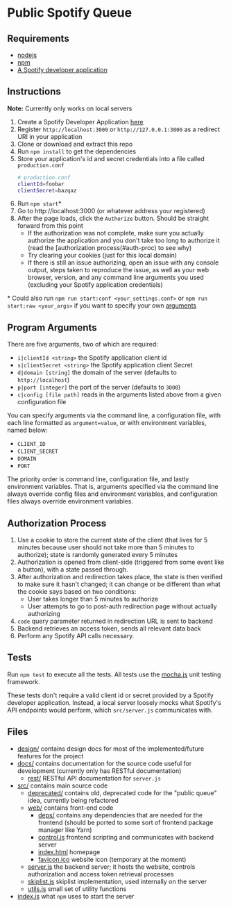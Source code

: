 # Public Spotify Queue

## Requirements

+ [nodejs](https://nodejs.org/en/)
+ [npm](https://www.npmjs.com/)
+ [A Spotify developer application](https://developer.spotify.com/dashboard/)

## Instructions

**Note:** Currently only works on local servers

1. Create a Spotify Developer Application [here](https://developer.spotify.com/dashboard/)
2. Register `http://localhost:3000` or `http://127.0.0.1:3000` as a redirect URI in your application
3. Clone or download and extract this repo
4. Run `npm install` to get the dependencies
5. Store your application's id and secret credentials into a file called `production.conf`
	```bash
	# production.conf
	clientId=foobar
	clientSecret=bazqaz
	```
6. Run `npm start`*
7. Go to http://localhost:3000 (or whatever address your registered)
8. After the page loads, click the `Authorize` button. Should be straight forward from this point
    + If the authorization was not complete, make sure you actually authorize the application and
      you don't take too long to authorize it (read the [authorization process(#auth-proc) to see
      why)
    + Try clearing your cookies (just for this local domain)
    + If there is still an issue authorizing, open an issue with any console output, steps taken to
      reproduce the issue, as well as your web browser, version, and any command line arguments you
      used (excluding your Spotify application credentials)

\* Could also run `npm run start:conf <your_settings.conf>` or `npm run start:raw <your_args>` if
you want to specify your own [arguments](#arguments)

## <a id="arguments"></a> Program Arguments

There are five arguments, two of which are required:

+ `i|clientId <string>` the Spotify application client id
+ `s|clientSecret <string>` the Spotify application client Secret
+ `d|domain [string]` the domain of the server (defaults to `http://localhost`)
+ `p|port [integer]` the port of the server (defaults to `3000`)
+ `c|config [file path]` reads in the arguments listed above from a given configuration file

You can specify arguments via the command line, a configuration file, with each line formatted as
`argument=value`, or with environment variables,
named below:

+ `CLIENT_ID`
+ `CLIENT_SECRET`
+ `DOMAIN`
+ `PORT`

The priority order is command line, configuration file, and lastly environment variables. That is,
arguments specified via the command line always override config files and environment variables, and
configuration files always override environment variables.

## <a id="auth-proc"></a> Authorization Process

1. Use a cookie to store the current state of the client (that lives for 5 minutes because user should not take more than 5 minutes to authorize); state is randomly generated every 5 minutes
2. Authorization is opened from client-side (triggered from some event like a button), with a state passed through.
3. After authorization and redirection takes place, the state is then verified to make sure it hasn't changed; it can change or be different than what the cookie says based on two conditions:
	+ User takes longer than 5 minutes to authorize
	+ User attempts to go to post-auth redirection page without actually authorizing
4. `code` query parameter returned in redirection URL is sent to backend
5. Backend retrieves an access token, sends all relevant data back
6. Perform any Spotify API calls necessary.

## Tests

Run `npm test` to execute all the tests. All tests use the [mocha.js](https://mochajs.org/) unit
testing framework.

These tests don't require a valid client id or secret provided by a Spotify developer application. Instead, a local server loosely mocks what Spotify's API endpoints would perform, which `src/server.js` communicates with.

## Files

+ [design/](./design/) contains design docs for most of the implemented/future features for the project
+ [docs/](./docs/) contains documentation for the source code useful for development (currently only has RESTful documentation)
	+ [rest/](./design/rest/) RESTful API documentation for `server.js`
+ [src/](./src/) contains main source code
	+ [deprecated/](./src/deprecated/) contains old, deprecated code for the "public queue" idea, currently being refactored
	+ [web/](./src/web/) contains front-end code
		+ [deps/](./src/web/deps/) contains any dependencies that are needed for the frontend (should be ported to some sort of frontend package manager like Yarn)
		+ [control.js](./src/web/control.js) frontend scripting and communicates with backend server
		+ [index.html](./src/web/index.html) homepage
		+ [favicon.ico](./src/web/favicon.ico) website icon (temporary at the moment)
	+ [server.js](./src/server.js) the backend server; it hosts the website, controls authorization and access token retrieval processes
	+ [skiplist.js](./src/skiplist.js) skiplist implementation, used internally on the server
	+ [utils.js](./src/utils.js) small set of utility functions
+ [index.js](./index.js) what `npm` uses to start the server
